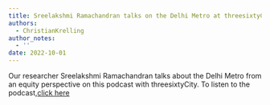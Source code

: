 ```yaml
---
title: Sreelakshmi Ramachandran talks on the Delhi Metro at threesixtyCity Podcast   
authors:
  - ChristianKrelling
author_notes:
  - ''
date: 2022-10-01
---
```

Our researcher Sreelakshmi Ramachandran talks about the Delhi Metro from an equity perspective on this podcast with threesixtyCity. To listen to the podcast,<a href="https://open.spotify.com/episode/2VUG1JCMuhtKGH1kPjQyRb" target="_blank">click here</a>

<!--more-->

